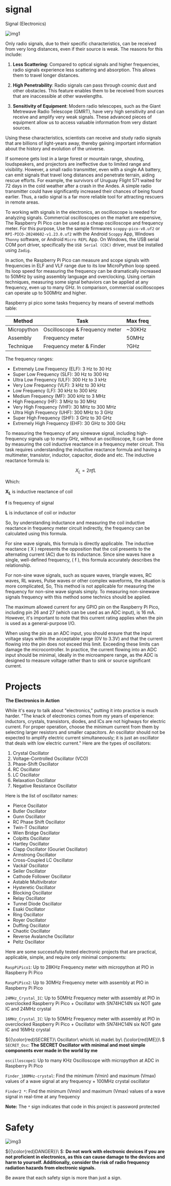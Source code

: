 # signal
Signal (Electronics)

![img1](Radio_Telescope.jpg)

Only radio signals, due to their specific characteristics, can be received from very long distances, even if their source is weak. The reasons for this include:

1. **Less Scattering**: Compared to optical signals and higher frequencies, radio signals experience less scattering and absorption. This allows them to travel longer distances.

2. **High Penetrability**: Radio signals can pass through cosmic dust and other obstacles. This feature enables them to be received from sources that are inaccessible at other wavelengths.

3. **Sensitivity of Equipment**: Modern radio telescopes, such as the Giant Metrewave Radio Telescope (GMRT), have very high sensitivity and can receive and amplify very weak signals. These advanced pieces of equipment allow us to access valuable information from very distant sources.

Using these characteristics, scientists can receive and study radio signals that are billions of light-years away, thereby gaining important information about the history and evolution of the universe.

If someone gets lost in a large forest or mountain range, shouting, loudspeakers, and projectors are ineffective due to limited range and visibility. However, a small radio transmitter, even with a single AA battery, can emit signals that travel long distances and penetrate terrain, aiding rescue efforts. For example, the survivors of Uruguay Flight 571 waited for 72 days in the cold weather after a crash in the Andes. A simple radio transmitter could have significantly increased their chances of being found earlier. Thus, a radio signal is a far more reliable tool for attracting rescuers in remote areas.

To working with signals in the electronics, an oscilloscope is needed for analyzing signals. Commercial oscilloscopes on the market are expensive, The Raspberry Pi Pico can be used as a cheap oscilloscope and frequency meter. For this purpose, Use the sample firmwares `scoppy-pico-v8.uf2` or `RPI-PICO-20240602-v1.23.0.uf2` with the Android `Scoppy` App, Windows `Thonny` software, or Android `Micro REPL` App. On Windows, the USB serial COM port driver, specifically the `USB Serial (CDC)` driver, must be installed using `Zadig`.

In action, the Raspberry Pi Pico can measure and scope signals with frequencies in ELF and VLF range due to its low MicroPython loop speed. Its loop speed for measuring the frequency can be dramatically increased to 50MHz by using assembly language and overclocking. Using certain techniques, measuring some signal behaviors can be applied at any frequency, even up to many GHz. In comparison, commercial oscilloscopes can operate up to 500MHz and higher. 

Raspberry pi pico some tasks frequency by means of several methods table:

| Method | Task | Max freq |
|----------|----------|----------|
| Micropython | Oscilloscope & Frequency meter| ~30KHz |
| Assembly | Frequency meter | 50MHz |
| Technique | Frequency meter & Finder | ?GHz |


The frequency ranges:

- Extremely Low Frequency (ELF): 3 Hz to 30 Hz
- Super Low Frequency (SLF): 30 Hz to 300 Hz
- Ultra Low Frequency (ULF): 300 Hz to 3 kHz
- Very Low Frequency (VLF): 3 kHz to 30 kHz
- Low Frequency (LF): 30 kHz to 300 kHz
- Medium Frequency (MF): 300 kHz to 3 MHz
- High Frequency (HF): 3 MHz to 30 MHz
- Very High Frequency (VHF): 30 MHz to 300 MHz
- Ultra High Frequency (UHF): 300 MHz to 3 GHz
- Super High Frequency (SHF): 3 GHz to 30 GHz
- Extremely High Frequency (EHF): 30 GHz to 300 GHz


To measuring the frequency of any sinewave signal, including high-frequency signals up to many GHz, without an oscilloscope, It can be done by measuring the coil inductive reactance in a frequency meter circuit. This task requires understanding the inductive reactance formula and having a multimeter, transistor, inductor, capacitor, diode and etc. The inductive reactance formula is:

$$X_L = 2\pi f L$$

Which:

**X<sub>L</sub>** is inductive reactance of coil

**f** is frequency of signal 

**L** is inductance of coil or inductor 

So, by understanding inductance and measuring the coil inductive reactance in frequency meter circuit indirectly, the frequency can be calculated using this formula.

For sine wave signals, this formula is directly applicable. The inductive reactance \( X \) represents the opposition that the coil presents to the alternating current (AC) due to its inductance. Since sine waves have a single, well-defined frequency, \( f \), this formula accurately describes the relationship.

For non-sine wave signals, such as square waves, triangle waves, RC waves, RL waves, Pulse waves or other complex waveforms, the situation is more complicated, So, This method is not applicable for measuring the frequency for non-sine wave signals simply. To measuring non-sinewave signals frequency with this method some technics should be applied.

The maximum allowed current for any GPIO pin on the Raspberry Pi Pico, including pin 26 and 27 (which can be used as an ADC input), is 16 mA. However, it's important to note that this current rating applies when the pin is used as a general-purpose I/O. 

When using the pin as an ADC input, you should ensure that the input voltage stays within the acceptable range (0V to 3.3V) and that the current flowing into the pin does not exceed this limit. Exceeding these limits can damage the microcontroller. In practice, the current flowing into an ADC input should be minimal, ideally in the microampere range, as the ADC is designed to measure voltage rather than to sink or source significant current.

# Projects 

**The Electronics in Action**

While it's easy to talk about "electronics," putting it into practice is much harder. "The knack of electronics comes from my years of experience: inductors, crystals, transistors, diodes, and ICs are not highways for electric current. For proper operation, choose the minimum current from them by selecting larger resistors and smaller capacitors. An oscillator should not be expected to amplify electric current simultaneously; it is just an oscillator that deals with low electric current." Here are the types of oscillators:

1. Crystal Oscillator
2. Voltage-Controlled Oscillator (VCO)
3. Phase-Shift Oscillator
4. RC Oscillator
5. LC Oscillator
6. Relaxation Oscillator
7. Negative Resistance Oscillator

Here is the list of oscillator names:

- Pierce Oscillator
- Butler Oscillator
- Gunn Oscillator
- RC Phase Shift Oscillator
- Twin-T Oscillator
- Wien Bridge Oscillator
- Colpitts Oscillator
- Hartley Oscillator
- Clapp Oscillator (Gouriet Oscillator)
- Armstrong Oscillator
- Cross-Coupled LC Oscillator
- Vackář Oscillator
- Seiler Oscillator
- Cathode Follower Oscillator
- Astable Multivibrator
- Hysteretic Oscillator
- Blocking Oscillator
- Relay Oscillator
- Tunnel Diode Oscillator
- Esaki Oscillator
- Ring Oscillator
- Royer Oscillator
- Duffing Oscillator
- Chaotic Oscillator
- Reverse Avalanche Oscillator
- Peltz Oscillator

Here are some successfully tested electronic projects that are practical, applicable, simple, and require only minimal components:

`RaspPiPico1`: Up to 28KHz Frequency meter with micropython at PIO in Raspberry Pi Pico

`RaspPiPico2`: Up to 30MHz Frequency meter with assembly at PIO in Raspberry Pi Pico

`24MHz_Crystal_IC`: Up to 50MHz Frequency meter with assembly at PIO in overclocked Raspberry Pi Pico + Oscillator with SN74HC14N six NOT gate IC and 24MHz crystal 

`16MHz_Crystal_IC`: Up to 50MHz Frequency meter with assembly at PIO in overclocked Raspberry Pi Pico + Oscillator with SN74HC14N six NOT gate IC and 16MHz crystal 

${{\color{red}SECRET}\ Oscillator\ which\ is\ made\ by\ {\color{red}ME}}\ $ 
`SECRET_Osc`: **The SECRET Oscillator with minimal and most simple components ever made in the world by me**

`oscilloscope1`: Up to many KHz Oscilloscope with micropython at ADC in Raspberry Pi Pico

`Finder_100MHz-crystal`: Find the minimum (Vmin) and maximum (Vmax) values of a wave signal at any frequency + 100MHz crystal oscillator 

`Finder2 *`: Find the minimum (Vmin) and maximum (Vmax) values of a wave signal in real-time at any frequency

**Note:** The `*` sign indicates that code in this project is password protected

# Safety 

![img3](Safety.jpg)

${{\color{red}DANGER}\}\ $: **Do not work with electronic devices if you are not proficient in electronics, as this can cause damage to the devices and harm to yourself. Additionally, consider the risk of radio frequency radiation hazards from electronic signals.**

Be aware that each safety sign is more than just a sign.
